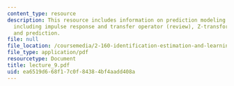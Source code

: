```yaml
---
content_type: resource
description: This resource includes information on prediction modeling of linear systems
  including impulse response and transfer operator (review), Z-transform, noise dynamics,
  and prediction.
file: null
file_location: /coursemedia/2-160-identification-estimation-and-learning-spring-2006/ea6519d668f17c0f84384bf4aadd408a_lecture_9.pdf
file_type: application/pdf
resourcetype: Document
title: lecture_9.pdf
uid: ea6519d6-68f1-7c0f-8438-4bf4aadd408a
---
```

